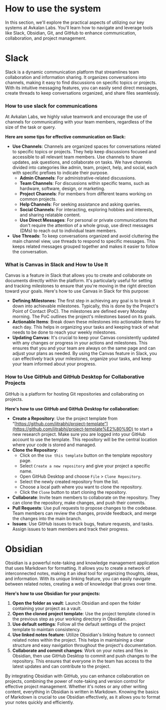 # **How to use the system**

In this section, we'll explore the practical aspects of utilizing our key systems at Avkalan Labs. You'll learn how to navigate and leverage tools like Slack, Obsidian, Git, and GitHub to enhance communication, collaboration, and project management.

# **Slack**

Slack is a dynamic communication platform that streamlines team collaboration and information sharing. It organizes conversations into channels, making it easy to find discussions on specific topics or projects. With its intuitive messaging features, you can easily send direct messages, create threads to keep conversations organized, and share files seamlessly.

### **How to use slack for communications**

At Avkalan Labs, we highly value teamwork and encourage the use of channels for communicating with your team members, regardless of the size of the task or query.

**Here are some tips for effective communication on Slack:**

- **Use Channels**: Channels are organized spaces for conversations related to specific topics or projects. They help keep discussions focused and accessible to all relevant team members. Use channels to share updates, ask questions, and collaborate on tasks. We have channels divided into categories like admin, team, project, help, and social, each with specific prefixes to indicate their purpose.
    - **Admin Channels**: For administrative-related discussions.
    - **Team Channels**: For discussions within specific teams, such as hardware, software, design, or marketing.
    - **Project Channels**: For members from different teams working on common projects.
    - **Help Channels**: For seeking assistance and asking queries.
    - **Social Channels**: For interacting, exploring hobbies and interests, and sharing relatable content.
    - **Use Direct Messages**: For personal or private communications that don't require the attention of a whole group, use direct messages (DMs) to reach out to individual team members.
- **Use Threads**: To keep conversations organized and avoid cluttering the main channel view, use threads to respond to specific messages. This keeps related messages grouped together and makes it easier to follow the conversation.

### **What is Canvas in Slack and How to Use It**

Canvas is a feature in Slack that allows you to create and collaborate on documents directly within the platform. It's particularly useful for setting and tracking milestones to ensure that you're moving in the right direction toward your goals. Here's how to use Canvas in Slack for this purpose:

- **Defining Milestones:** The first step in achieving any goal is to break it down into achievable milestones. Typically, this is done by the Project's Point of Contact (PoC). The milestones are defined every Monday morning. The PoC outlines the project's milestones based on its goals.
- **Actionable Items**: Break down these milestones into actionable items for each day. This helps in organizing your tasks and keeping track of what needs to be done to reach your weekly milestones.
- **Updating Canvas**: It's crucial to keep your Canvas consistently updated with any changes or progress in your actions and milestones. This ensures that you and your team are always on the same page and can adjust your plans as needed. By using the Canvas feature in Slack, you can effectively track your milestones, organize your tasks, and keep your team informed about your progress.

### **How to Use GitHub and GitHub Desktop for Collaborative Projects**

GitHub is a platform for hosting Git repositories and collaborating on projects.

**Here's how to use GitHub and GitHub Desktop for collaboration:**

- **Create a Repository**: Use the project template from “[](https://github.com/iitrabhi/project-template%E2%80%9D)[https://github.com/iitrabhi/project-template”](https://github.com/iitrabhi/project-template%E2%80%9D) to start a new research project. Make sure you are logged into your GitHub account to use the template. This repository will be the central location where your code is stored and managed.
- **Clone the Repository**:
    - Click on the `Use this template` button on the template repository page.
    - Select `Create a new repository` and give your project a specific name.
    - Open GitHub Desktop and choose `File` > `Clone Repository`.
    - Select the newly created repository from the list.
    - Choose a local path where you want to clone the repository.
    - Click the `Clone` button to start cloning the repository.
- **Collaborate**: Invite team members to collaborate on the repository. They can clone the repository, make changes, and push their commits.
- **Pull Requests**: Use pull requests to propose changes to the codebase. Team members can review the changes, provide feedback, and merge the changes into the main branch.
- **Issues**: Use GitHub issues to track bugs, feature requests, and tasks. Assign issues to team members and track their progress.

# **Obsidian**

Obsidian is a powerful note-taking and knowledge management application that uses Markdown for formatting. It allows you to create a network of interconnected notes, making it an ideal tool for organizing thoughts, ideas, and information. With its unique linking feature, you can easily navigate between related notes, creating a web of knowledge that grows over time.

**Here's how to use Obsidian for your projects:**

1. **Open the folder as vault**: Launch Obsidian and open the folder containing your project as a vault.
2. **Open the cloned project template**: Use the project template cloned in the previous step as your working directory in Obsidian.
3. **Use default settings**: Follow all the default settings of the project template to maintain consistency.
4. **Use linked notes feature**: Utilize Obsidian's linking feature to connect related notes within the project. This helps in maintaining a clear structure and easy navigation throughout the project's documentation.
5. **Collaborate and commit changes**: Work on your notes and files in Obsidian, then use GitHub Desktop to commit and push changes to the repository. This ensures that everyone in the team has access to the latest updates and can contribute to the project.

By integrating Obsidian with GitHub, you can enhance collaboration on projects, combining the power of note-taking and version control for effective project management. Whether it's notes or any other writing content, everything in Obsidian is written in Markdown. Knowing the basics of Markdown is crucial to use Obsidian effectively, as it allows you to format your notes quickly and efficiently.